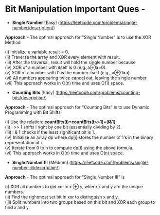 # Bit Manipulation Important Ques -
+ **Single Number**  [Easy]  (https://leetcode.com/problems/single-number/description/)

**Approach** - The optimal approach for "Single Number" is to use the XOR Method

 (i) Initialize a variable result = 0.
 <br>
 (ii) Traverse the array and XOR every element with result.
 <br>
 (iii) After the traversal, result will hold the single number because
 <br>
 (iv) XOR of a number with itself is 0 (e.g.,a⊕a=0).
 <br>
 (v) XOR of a number with 0 is the number itself (e.g., a⊕0=a).
 <br>
 (vi) All numbers appearing twice cancel out, leaving the single number.
 <br>
 (vii) This approach works in O(n) time and uses O(1) space.

+ **Counting Bits**  [Easy]  (https://leetcode.com/problems/counting-bits/description/)

**Approach** - The optimal approach for "Counting Bits" is to use Dynamic Programming with Bit Shifts

 (i) Use the relation:  **countBits(i)=countBits(i>>1)+(i&1)**
 <br>
(ii) i >> 1 shifts i right by one bit (essentially dividing by 2).
<br>
(iii) i & 1 checks if the least significant bit is 1.
<br>
(iv) Initialize an array dp where dp[i] stores the number of 1's in the binary representation of i.
<br>
(v) Iterate from 0 to n to compute dp[i] using the above formula.
<br>
(vi) This approach works in O(n) time and uses O(n) space.


+ **Single Number III**  [Medium]  (https://leetcode.com/problems/single-number-iii/description/)

**Approach** - The optimal approach for "Single Number III" is

  (i) XOR all numbers to get xor = x ⊕ y, where x and y are the unique numbers.
  <br>
  (ii) Find the rightmost set bit in xor to distinguish x and y.
  <br>
  (iii) Split numbers into two groups based on this bit and XOR each group to find x and y.
  <br>






